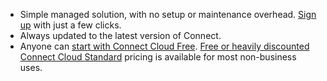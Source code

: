 * Simple managed solution, with no setup or maintenance
  overhead. [Sign up](https://zulip.com/new/) with just a few clicks.
* Always updated to the latest version of Connect.
* Anyone can [start with Connect Cloud Free](https://zulip.com/new/). [Free or heavily
  discounted Connect Cloud Standard](https://zulip.com/plans/) pricing is available for
  most non-business uses.
